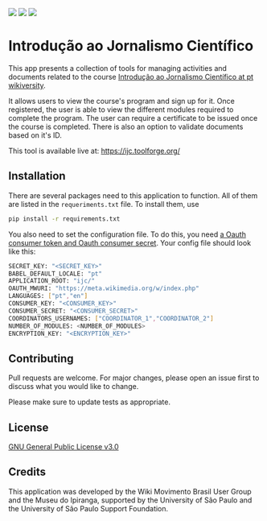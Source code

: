<img src="https://img.shields.io/github/issues/WikiMovimentoBrasil/ijc?style=for-the-badge"/> <img src="https://img.shields.io/github/license/WikiMovimentoBrasil/ijc?style=for-the-badge"/> <img src="https://img.shields.io/github/languages/top/WikiMovimentoBrasil/ijc?style=for-the-badge"/>
# Introdução ao Jornalismo Científico

This app presents a collection of tools for managing activities and documents related to the course [Introdução ao Jornalismo Científico at pt wikiversity](https://pt.wikiversity.org/wiki/Introdu%C3%A7%C3%A3o_ao_Jornalismo_Cient%C3%ADfico). 

It allows users to view the course's program and sign up for it. Once registered, the user is able to view the different modules required to complete the program. The user can require a certificate to be issued once the course is completed. There is also an option to validate documents based on it's ID.

This tool is available live at: https://ijc.toolforge.org/

## Installation

There are several packages need to this application to function. All of them are listed in the <code>requeriments.txt</code> file. To install them, use

```bash
pip install -r requirements.txt
```

You also need to set the configuration file. To do this, you need [a Oauth consumer token and Oauth consumer secret](https://meta.wikimedia.org/wiki/Special:OAuthConsumerRegistration/propose).
Your config file should look like this:
```bash
SECRET_KEY: "<SECRET_KEY>"
BABEL_DEFAULT_LOCALE: "pt"
APPLICATION_ROOT: "ijc/"
OAUTH_MWURI: "https://meta.wikimedia.org/w/index.php"
LANGUAGES: ["pt","en"]
CONSUMER_KEY: "<CONSUMER_KEY>"
CONSUMER_SECRET: "<CONSUMER_SECRET>"
COORDINATORS_USERNAMES: ["COORDINATOR_1","COORDINATOR_2"]
NUMBER_OF_MODULES: <NUMBER_OF_MODULES>
ENCRYPTION_KEY: "<ENCRYPTION_KEY>"
```

## Contributing
Pull requests are welcome. For major changes, please open an issue first to discuss what you would like to change.

Please make sure to update tests as appropriate.

## License
[GNU General Public License v3.0](https://github.com/WikiMovimentoBrasil/wikimarcas/blob/master/LICENSE)

## Credits
This application was developed by the Wiki Movimento Brasil User Group and the Museu do Ipiranga, supported by the University of São Paulo and the University of São Paulo Support Foundation.